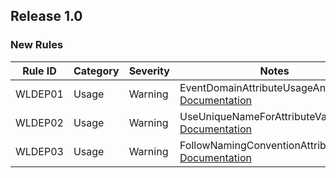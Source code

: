## Release 1.0

### New Rules

Rule ID | Category | Severity | Notes
--------|----------|----------|--------------------
WLDEP01 | Usage    | Warning  | EventDomainAttributeUsageAnalyzer, [Documentation](https://github.com/gsoft-inc/wl-domain-event-propagation)
WLDEP02 | Usage    | Warning  | UseUniqueNameForAttributeValue, [Documentation](https://github.com/gsoft-inc/wl-domain-event-propagation)
WLDEP03 | Usage    | Warning  | FollowNamingConventionAttributeValue, [Documentation](https://github.com/gsoft-inc/wl-domain-event-propagation)